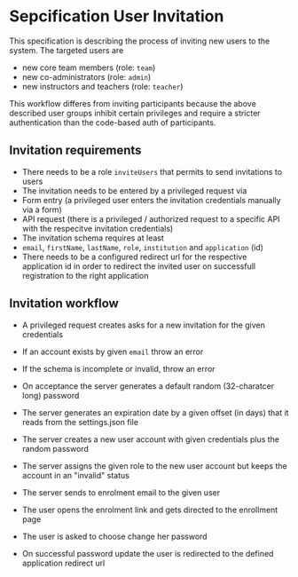 # Sepcification User Invitation

This specification is describing the process of inviting new users to the system.
The targeted users are

- new core team members (role: `team`)
- new co-administrators (role: `admin`)
- new instructors and teachers (role: `teacher`)

This workflow differes from inviting participants because the above described user groups inhibit
certain privileges and require a stricter authentication than the code-based auth of participants.


## Invitation requirements

- There needs to be a role `inviteUsers` that permits to send invitations to users
- The invitation needs to be entered by a privileged request via
 - Form entry (a privileged user enters the invitation credentials manually via a form)
 - API request (there is a privileged / authorized request to a specific API with the 
   respecitve invitation credentials)
- The invitation schema requires at least
 - `email`, `firstName`, `lastName`, `role`, `institution` and `application` (id)
 - There needs to be a configured redirect url for the respective application id
   in order to redirect the invited user on successfull registration to the right application


## Invitation workflow

- A privileged request creates asks for a new invitation for the given credentials
 - If an account exists by given `email` throw an error
 - If the schema is incomplete or invalid, throw an error
- On acceptance the server generates a default random (32-charatcer long) password
- The server generates an expiration date by a given offset (in days) that it reads from the settings.json file
- The server creates a new user account with given credentials plus the random password
- The server assigns the given role to the new user account but keeps the account in an "invalid" status
- The server sends to enrolment email to the given user

- The user opens the enrolment link and gets directed to the enrollment page
- The user is asked to choose change her password
- On successful password update the user is redirected to the defined application redirect url


